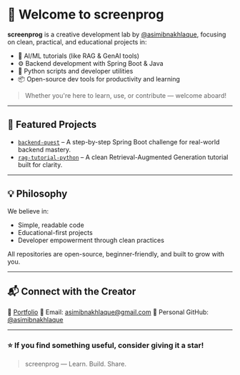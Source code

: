 # 👋 Welcome to screenprog

**screenprog** is a creative development lab by [@asimibnakhlaque](https://github.com/asimibnakhlaque), focusing on clean, practical, and educational projects in:

* 🧠 AI/ML tutorials (like RAG & GenAI tools)
* ⚙️ Backend development with Spring Boot & Java
* 🐍 Python scripts and developer utilities
* 📦 Open-source dev tools for productivity and learning

> Whether you're here to learn, use, or contribute — welcome aboard!

---

## 📌 Featured Projects

* [`backend-quest`](https://github.com/screenprog/backend-quest) – A step-by-step Spring Boot challenge for real-world backend mastery.
* [`rag-tutorial-python`](https://github.com/screenprog/rag-tutorial-python) – A clean Retrieval-Augmented Generation tutorial built for clarity.

---

## 💡 Philosophy

We believe in:

* Simple, readable code
* Educational-first projects
* Developer empowerment through clean practices

All repositories are open-source, beginner-friendly, and built to grow with you.

---

## 📬 Connect with the Creator

🔗 [Portfolio](https://asimibnakhlaque.com)
📧 Email: [asimibnakhlaque@gmail.com](mailto:asimibnakhlaque@gmail.com)
🐙 Personal GitHub: [@asimibnakhlaque](https://github.com/asimibnakhlaque)

---

### ⭐️ If you find something useful, consider giving it a star!

> screenprog — Learn. Build. Share.
